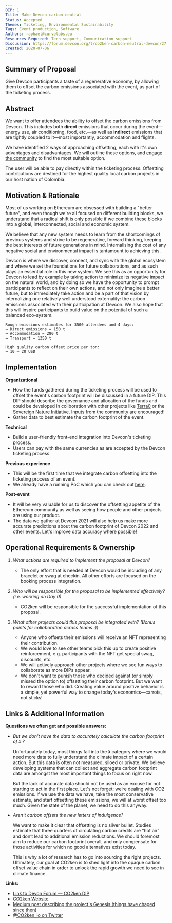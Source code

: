 ```yaml
---
DIP: 1
Title: Make Devcon carbon neutral
Status: Accepted
Themes: Ticketing, Environmental Sustainability
Tags: Event production, Software
Authors: raphael@curvelabs.eu
Resources Required: Tech support, Communication support
Discussion: https://forum.devcon.org/t/co2ken-carbon-neutral-devcon/27
Created: 2020-07-06
---
```


## Summary of Proposal
Give Devcon participants a taste of a regenerative economy, by allowing them to offset the carbon emissions associated with the event, as part of the ticketing process.

## Abstract
We want to offer attendees the ability to offset the carbon emissions from Devcon. This includes both **direct** emissions that occur during the event—energy use, air conditioning, food, etc.—as well as **indirect** emissions that are tightly coupled to it—most importantly, accommodation and flights.

We have identified 2 ways of approaching offsetting, each with it's own advantages and disadvantages.  We will outline these options, and [engage the community](https://forum.devcon.org/t/co2ken-carbon-neutral-devcon/27) to find the most suitable option.

The user will be able to pay directly within the ticketing process. Offsetting contributions are destined for the highest quality local carbon projects in our host nation of Colombia.

## Motivation & Rationale
Most of us working on Ethereum are obsessed with building a "better future", and even though we're all focused on different building blocks, we understand that a radical shift is only possible if we combine these blocks into a global, interconnected, social and economic system.

We believe that any new system needs to learn from the shortcomings of previous systems and strive to be regenerative, forward thinking, keeping the best interests of future generations in mind. Internalising the cost of any negative social and environmental impact is tantamount to achieving this.

Devcon is where we discover, connect, and sync with the global ecosystem and where we set the foundations for future collaborations, and as such plays an essential role in this new system. We see this as an opportunity for Devcon to lead by example by taking action to minimize its negative impact on the natural world, and by doing so we have the opportunity to prompt participants to reflect on their own actions, and not only imagine a better future, but to immediately take action and be a part of that vision by internalizing one relatively well understood externality: the carbon emissions associated with their participation at Devcon. We also hope that this will inspire participants to build value on the potential of such a balanced eco-system.

```
Rough emissions estimates for 3500 attendees and 4 days:
→ Direct emissions = 150 t
→ Accommodation = 280 t
→ Transport = 1350 t

High quality carbon offset price per ton:
→ 10 – 20 USD
```


## Implementation
**Organizational**

- How the funds gathered during the ticketing process will be used to offset the event's carbon footprint will be discussed in a future DIP. This DIP should describe the governance and allocation of the funds and could be developed in collboration with other projects like [Terra0](https://terra0.org/) or the [Sovereign Nature Initiative](http://sovereignnature.com/). Inputs from the community are encouraged!
- Gather data to best estimate the carbon footprint of the event.

**Technical**

- Build a user-friendly front-end integration into Devcon's ticketing process.
- Users can pay with the same currencies as are accepted by the Devcon ticketing process.

**Previous experience**

- This will be the first time that we integrate carbon offsetting into the ticketing process of an event.
- We already have a running PoC which you can check out [here](https://www.co2ken.io/).

**Post-event**

- It will be very valuable for us to discover the offsetting appetite of the Ethereum community as well as seeing how people and other projects are using our product.
- The data we gather at Devcon 2021 will also help us make more accurate predictions about the carbon footprint of Devcon 2022 and other events. Let's improve data accuracy where possible!

## Operational Requirements & Ownership
1. *What actions are required to implement the proposal at Devcon?*
	- The only effort that is needed at Devcon would be including of any bracelet or swag at checkin. All other efforts are focused on the booking process integration.

2. *Who will be responsible for the proposal to be implemented effectively? (i.e. working on Day 0)*
	- CO2ken will be responsible for the successful implementation of this proposal.

3. *What other projects could this proposal be integrated with? (Bonus points for collaboration across teams :))*
	- Anyone who offsets their emissions will receive an NFT representing their contribution.
	- We would love to see other teams pick this up to create positive reinforcement, e.g. participants with the NFT get special swag, discounts, etc.
	- We will actively approach other projects where we see fun ways to collaborate as more DIPs appear.
	- We don't want to punish those who decided against (or simply missed the option to) offsetting their carbon footprint. But we want to reward those who did. Creating value around positive behavior is a simple, yet powerful way to change today's economics—carrots, not sticks!

## Links & Additional Information
**Questions we often get and possible answers:**

- *But we don't have the data to accurately calculate the carbon footprint of `X` ?*

	Unfortunately today, most things fall into the  **`X`** category where we would need more data to fully understand the climate impact of a certain action. But this data is often not measured, siloed or private.  We believe developing systems that can collect and aggregate carbon footprint data are amongst the most important things to focus on right now.

	But the lack of accurate data should not be used as an excuse for not starting to act in the first place. Let's not forget: we’re dealing with CO2 emissions. If we use the data we have, take the most conservative estimate, and start offsetting these emissions, we will at worst offset too much. Given the state of the planet, we need to do this anyway.

- *Aren't carbon offsets the new letters of indulgence?*

	We want to make it clear that offsetting is no silver bullet. Studies estimate that three quarters of circulating carbon credits are “hot air” and don’t lead to additional emission reductions. We should foremost aim to reduce our carbon footprint overall, and only compensate for those activities for which no good alternatives exist today.

	This is why a lot of research has to go into sourcing the right projects. Ultimately, our goal at CO2ken is to shed light into the opaque carbon offset value chain in order to unlock the rapid growth we need to see in climate finance.


**Links:**
* [Link to Devon Forum — CO2ken DIP](https://forum.devcon.org/t/co2ken-carbon-neutral-devcon/27)
* [CO2ken Website](https://www.co2ken.io/)
* [Medium post describing the project's Genesis (things have chaged since then)](https://medium.com/curve-labs/co2ken-genesis-74d7a1387ea1)
* [@CO2ken_io on Twitter](https://twitter.com/CO2ken_io)
